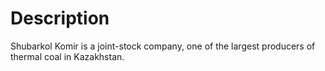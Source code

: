 # Description
Shubarkol Komir is a joint-stock company, one of the largest producers of thermal coal in Kazakhstan.
